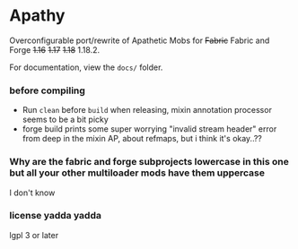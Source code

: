 # Apathy

Overconfigurable port/rewrite of Apathetic Mobs for ~~Fabric~~ Fabric and Forge ~~1.16~~ ~~1.17~~ ~~1.18~~ 1.18.2.

For documentation, view the `docs/` folder.

### before compiling

* Run `clean` before `build` when releasing, mixin annotation processor seems to be a bit picky
* forge build prints some super worrying "invalid stream header" error from deep in the mixin AP, about refmaps, but i think it's okay..??

### Why are the fabric and forge subprojects lowercase in this one but all your other multiloader mods have them uppercase

I don't know

### license yadda yadda

lgpl 3 or later